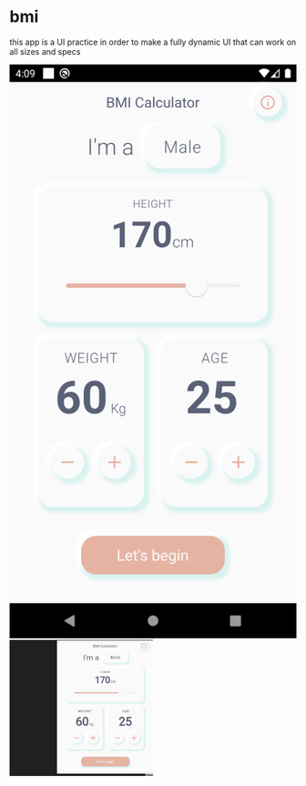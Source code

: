 # bmi
this app is a UI practice in order to make a fully dynamic UI that can work on all sizes and specs

<img src="https://github.com/AhmedAbduslam/bmi/blob/master/screenshot.png">
<img src="https://github.com/AhmedAbduslam/bmi/blob/master/Animation.gif" height="50%" width="50%">

